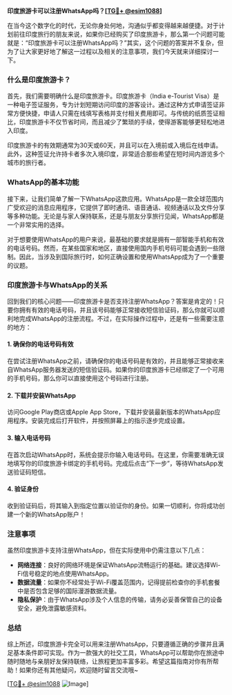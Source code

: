 **印度旅游卡可以注册WhatsApp吗？[[TG💪+ @esim1088](https://t.me/s/esim1088)]**

在当今这个数字化的时代，无论你身处何地，沟通似乎都变得越来越便捷。对于计划前往印度旅行的朋友来说，如果你已经购买了印度旅游卡，那么第一个问题可能就是：“印度旅游卡可以注册WhatsApp吗？”其实，这个问题的答案并不复杂，但为了让大家更好地了解这一过程以及相关的注意事项，我们今天就来详细探讨一下。

### 什么是印度旅游卡？

首先，我们需要明确什么是印度旅游卡。印度旅游卡（India e-Tourist Visa）是一种电子签证服务，专为计划短期访问印度的游客设计。通过这种方式申请签证非常方便快捷，申请人只需在线填写表格并支付相关费用即可。与传统的纸质签证相比，印度旅游卡不仅节省时间，而且减少了繁琐的手续，使得游客能够更轻松地进入印度。

印度旅游卡的有效期通常为30天或60天，并且可以在入境前或入境后在线申请。此外，这种签证允许持卡者多次入境印度，非常适合那些希望在短时间内游览多个城市的旅行者。

### WhatsApp的基本功能

接下来，让我们简单了解一下WhatsApp这款应用。WhatsApp是一款全球范围内广受欢迎的消息应用程序，它提供了即时通讯、语音通话、视频通话以及文件分享等多种功能。无论是与家人保持联系，还是与朋友分享旅行见闻，WhatsApp都是一个非常实用的选择。

对于想要使用WhatsApp的用户来说，最基础的要求就是拥有一部智能手机和有效的电话号码。然而，在某些国家和地区，直接使用国内手机号码可能会遇到一些限制。因此，当涉及到国际旅行时，如何正确设置和使用WhatsApp成为了一个重要的议题。

### 印度旅游卡与WhatsApp的关系

回到我们的核心问题——印度旅游卡是否支持注册WhatsApp？答案是肯定的！只要你拥有有效的电话号码，并且该号码能够正常接收短信验证码，那么你就可以顺利地完成WhatsApp的注册流程。不过，在实际操作过程中，还是有一些需要注意的地方：

#### 1. 确保你的电话号码有效
在尝试注册WhatsApp之前，请确保你的电话号码是有效的，并且能够正常接收来自WhatsApp服务器发送的短信验证码。如果你的印度旅游卡已经绑定了一个可用的手机号码，那么你可以直接使用这个号码进行注册。

#### 2. 下载并安装WhatsApp
访问Google Play商店或Apple App Store，下载并安装最新版本的WhatsApp应用程序。安装完成后打开软件，并按照屏幕上的指示逐步完成设置。

#### 3. 输入电话号码
在首次启动WhatsApp时，系统会提示你输入电话号码。在这里，你需要准确无误地填写你的印度旅游卡绑定的手机号码。完成后点击“下一步”，等待WhatsApp发送验证码短信。

#### 4. 验证身份
收到验证码后，将其输入到指定位置以验证你的身份。如果一切顺利，你将成功创建一个新的WhatsApp账户！

### 注意事项

虽然印度旅游卡支持注册WhatsApp，但在实际使用中仍需注意以下几点：

- **网络连接**：良好的网络环境是保证WhatsApp流畅运行的基础。建议选择Wi-Fi信号稳定的地点使用WhatsApp。
- **数据流量**：如果你不经常处于Wi-Fi覆盖范围内，记得提前检查你的手机套餐中是否包含足够的国际漫游数据流量。
- **隐私保护**：由于WhatsApp涉及个人信息的传输，请务必妥善保管自己的设备安全，避免泄露敏感资料。

### 总结

综上所述，印度旅游卡完全可以用来注册WhatsApp，只要遵循正确的步骤并且满足基本条件即可实现。作为一款强大的社交工具，WhatsApp可以帮助你在旅途中随时随地与亲朋好友保持联络，让旅程更加丰富多彩。希望这篇指南对你有所帮助！如果你还有其他疑问，欢迎随时留言交流哦~

[[TG💪+ @esim1088](https://t.me/s/esim1088) ![Image](https://i.postimg.cc/4NQfJmqS/Snipaste-2025-05-13-00-14-12.png)]